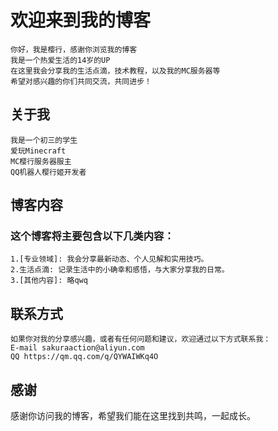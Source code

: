 # 欢迎来到我的博客

    你好，我是樱行，感谢你浏览我的博客
    我是一个热爱生活的14岁的UP
    在这里我会分享我的生活点滴，技术教程，以及我的MC服务器等
    希望对感兴趣的你们共同交流，共同进步！

## 关于我
    我是一个初三的学生
    爱玩Minecraft
    MC樱行服务器服主
    QQ机器人樱行姬开发者

## 博客内容
### 这个博客将主要包含以下几类内容：
    1.[专业领域]: 我会分享最新动态、个人见解和实用技巧。
    2.生活点滴: 记录生活中的小确幸和感悟，与大家分享我的日常。
    3.[其他内容]: 略qwq

## 联系方式
    如果你对我的分享感兴趣，或者有任何问题和建议，欢迎通过以下方式联系我：
    E-mail sakuraaction@aliyun.com
    QQ https://qm.qq.com/q/QYWAIWKq4O

## 感谢
   感谢你访问我的博客，希望我们能在这里找到共鸣，一起成长。